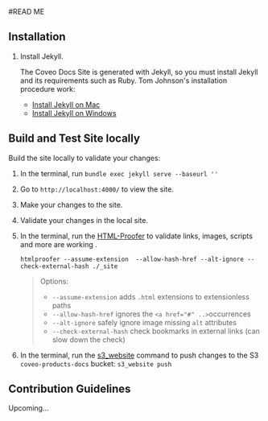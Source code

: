 #READ ME

## Installation
1. Install Jekyll.
   
   The Coveo Docs Site is generated with Jekyll, so you must install Jekyll and its requirements such as Ruby. 
   Tom Johnson's installation procedure work: 
   - [Install Jekyll on Mac](http://idratherbewriting.com/documentation-theme-jekyll/mydoc_install_jekyll_on_mac.html)
   - [Install Jekyll on Windows](http://idratherbewriting.com/documentation-theme-jekyll/mydoc_install_jekyll_on_windows.html)


## Build and Test Site locally
Build the site locally to validate your changes: 
1. In the terminal, run ```bundle exec jekyll serve --baseurl ''```
1. Go to `http://localhost:4000/` to view the site. 
1. Make your changes to the site. 
1. Validate your changes in the local site.
1. In the terminal, run the [HTML-Proofer](https://github.com/gjtorikian/html-proofer#whats-tested) to validate links, images, scripts and more are working .

   ```htmlproofer --assume-extension  --allow-hash-href --alt-ignore --check-external-hash ./_site```
   
   > Options:
   > - `--assume-extension` adds `.html` extensions to extensionless paths
   > - `--allow-hash-href` ignores the `<a href="#" ..>`occurrences
   > - `--alt-ignore` safely ignore image missing `alt` attributes
   > - `--check-external-hash` check bookmarks in  external links (can slow down the check)
1. In the terminal, run the [s3_website](https://github.com/laurilehmijoki/s3_website) command to push changes to the S3 `coveo-products-docs` bucket:
   `s3_website push`

## Contribution Guidelines
Upcoming...
